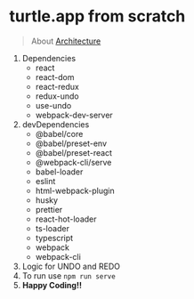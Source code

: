 # turtle.app from scratch
> About
[Architecture](https://meet.google.com/linkredirect?authuser=0&dest=https%3A%2F%2Fexcalidraw.com%2F%23json%3D6521602787246080%2CA8Eo00jewITjDM6yBcZ93Q
)
1. Dependencies
   - react
   - react-dom
   - react-redux
   - redux-undo
   - use-undo
   - webpack-dev-server
2. devDependencies
   - @babel/core
   - @babel/preset-env
   - @babel/preset-react
   - @webpack-cli/serve
   - babel-loader
   - eslint
   - html-webpack-plugin
   - husky
   - prettier
   - react-hot-loader
   - ts-loader
   - typescript
   - webpack
   - webpack-cli
3. Logic for UNDO and REDO
4. To run use `npm run serve`
5. **Happy Coding!!**


